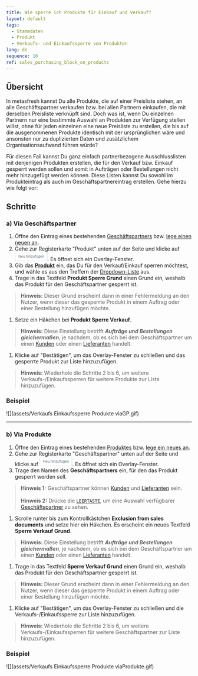 ```yaml
---
title: Wie sperre ich Produkte für Einkauf und Verkauf?
layout: default
tags:
  - Stammdaten
  - Produkt
  - Verkaufs- und Einkaufssperre von Produkten
lang: de
sequence: 10
ref: sales_purchasing_block_on_products
---
```


## Übersicht
In metasfresh kannst Du alle Produkte, die auf einer Preisliste stehen, an alle Geschäftspartner verkaufen bzw. bei allen Partnern einkaufen, die mit derselben Preisliste verknüpft sind. Doch was ist, wenn Du einzelnen Partnern nur eine bestimmte Auswahl an Produkten zur Verfügung stellen willst, ohne für jeden einzelnen eine neue Preisliste zu erstellen, die bis auf die ausgenommenen Produkte identisch mit der ursprünglichen wäre und ansonsten nur zu duplizierten Daten und zusätzlichem Organisationsaufwand führen würde?

Für diesen Fall kannst Du ganz einfach partnerbezogene Ausschlusslisten mit denjenigen Produkten erstellen, die für den Verkauf bzw. Einkauf gesperrt werden sollen und somit in Aufträgen oder Bestellungen nicht mehr hinzugefügt werden können. Diese Listen kannst Du sowohl im Produkteintrag als auch im Geschäftspartnereintrag erstellen. Gehe hierzu wie folgt vor:

## Schritte

### a) Via Geschäftspartner
1. Öffne den Eintrag eines bestehenden [Geschäftspartners](Menu) bzw. [lege einen neuen an](Neuer_Geschaeftspartner).
1. Gehe zur Registerkarte "Produkt" unten auf der Seite und klicke auf !["Neu hinzufügen"](assets/Neu_hinzufuegen_Button.png). Es öffnet sich ein Overlay-Fenster.
1. Gib das [**Produkt**](NeuesProdukt) ein, das Du für den Verkauf/Einkauf sperren möchtest, und wähle es aus den Treffern der [Dropdown-Liste](Keyboard_Shortcuts_Liste) aus.
1. Trage in das Textfeld **Produkt Sperre Grund** einen Grund ein, weshalb das Produkt für den Geschäftspartner gesperrt ist.
 >**Hinweis:** Dieser Grund erscheint dann in einer Fehlermeldung an den Nutzer, wenn dieser das gesperrte Produkt in einem Auftrag oder einer Bestellung hinzufügen möchte.

1. Setze ein Häkchen bei **Produkt Sperre Verkauf**.
 >**Hinweis:** Diese Einstellung betrifft ***Aufträge und Bestellungen gleichermaßen***, je nachdem, ob es sich bei dem Geschäftspartner um einen [Kunden](Neuer_Geschaeftspartner_Kunde) oder einen [Lieferanten](Neuer_Geschaeftspartner_Lieferant) handelt.

1. Klicke auf "Bestätigen", um das Overlay-Fenster zu schließen und das gesperrte Produkt zur Liste hinzuzufügen.
 >**Hinweis:** Wiederhole die Schritte 2 bis 6, um weitere Verkaufs-/Einkaufssperren für weitere Produkte zur Liste hinzuzufügen.

### Beispiel
![](assets/Verkaufs Einkaufssperre Produkte viaGP.gif)

---

### b) Via Produkte
1. Öffne den Eintrag eines bestehenden [Produktes](Menu) bzw. [lege ein neues an](NeuesProdukt).
1. Gehe zur Registerkarte "Geschäftspartner" unten auf der Seite und klicke auf !["Neu hinzufügen"](assets/Neu_hinzufuegen_Button.png). Es öffnet sich ein Overlay-Fenster.
1. Trage den Namen des **Geschäftspartners** ein, für den das Produkt gesperrt werden soll.
 >**Hinweis 1:** Geschäftspartner können [Kunden](Neuer_Geschaeftspartner_Kunde) und [Lieferanten](Neuer_Geschaeftspartner_Lieferant) sein.<br><br>
 >**Hinweis 2:** Drücke die [`LEERTASTE`](Keyboard_Shortcuts_Liste), um eine Auswahl verfügbarer [Geschäftspartner](Neuer_Geschaeftspartner) zu sehen.

1. Scrolle runter bis zum Kontrollkästchen **Exclusion from sales documents** und setze hier ein Häkchen. Es erscheint ein neues Textfeld **Sperre Verkauf Grund**.
 >**Hinweis:** Diese Einstellung betrifft ***Aufträge und Bestellungen gleichermaßen***, je nachdem, ob es sich bei dem Geschäftspartner um einen [Kunden](Neuer_Geschaeftspartner_Kunde) oder einen [Lieferanten](Neuer_Geschaeftspartner_Lieferant) handelt.

1. Trage in das Textfeld **Sperre Verkauf Grund** einen Grund ein, weshalb das Produkt für den Geschäftspartner gesperrt ist.
 >**Hinweis:** Dieser Grund erscheint dann in einer Fehlermeldung an den Nutzer, wenn dieser das gesperrte Produkt in einem Auftrag oder einer Bestellung hinzufügen möchte.

1. Klicke auf "Bestätigen", um das Overlay-Fenster zu schließen und die Verkaufs-/Einkaufssperre zur Liste hinzuzufügen.
 >**Hinweis:** Wiederhole die Schritte 2 bis 6, um weitere Verkaufs-/Einkaufssperren für weitere Geschäftspartner zur Liste hinzuzufügen.

### Beispiel
![](assets/Verkaufs Einkaufssperre Produkte viaProdukte.gif)
